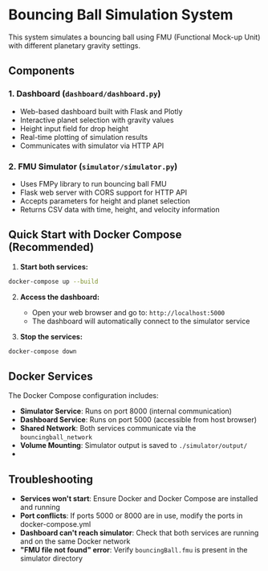 # Bouncing Ball Simulation System

This system simulates a bouncing ball using FMU (Functional Mock-up Unit) with different planetary gravity settings.

## Components

### 1. Dashboard (`dashboard/dashboard.py`)
- Web-based dashboard built with Flask and Plotly
- Interactive planet selection with gravity values
- Height input field for drop height
- Real-time plotting of simulation results
- Communicates with simulator via HTTP API

### 2. FMU Simulator (`simulator/simulator.py`)
- Uses FMPy library to run bouncing ball FMU
- Flask web server with CORS support for HTTP API
- Accepts parameters for height and planet selection
- Returns CSV data with time, height, and velocity information

## Quick Start with Docker Compose (Recommended)

1. **Start both services:**
```bash
docker-compose up --build
```

2. **Access the dashboard:**
   - Open your web browser and go to: `http://localhost:5000`
   - The dashboard will automatically connect to the simulator service

3. **Stop the services:**
```bash
docker-compose down
```

## Docker Services

The Docker Compose configuration includes:

- **Simulator Service**: Runs on port 8000 (internal communication)
- **Dashboard Service**: Runs on port 5000 (accessible from host browser)
- **Shared Network**: Both services communicate via the `bouncingball_network`
- **Volume Mounting**: Simulator output is saved to `./simulator/output/`
- 
## Troubleshooting

- **Services won't start**: Ensure Docker and Docker Compose are installed and running
- **Port conflicts**: If ports 5000 or 8000 are in use, modify the ports in docker-compose.yml
- **Dashboard can't reach simulator**: Check that both services are running and on the same Docker network
- **"FMU file not found" error**: Verify `bouncingBall.fmu` is present in the simulator directory